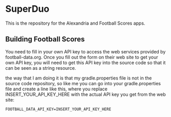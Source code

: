 # SuperDuo
This is the repository for the Alexandria and Football Scores apps.
## Building Football Scores
You need to fill in your own API key to access the web services provided by football-data.org. Once you fill out the form on their web site to get your own API key, you will need to get this API key into the source code so that it can be seen as a string resource.

the way that I am doing it is that my gradle.properties file is not in the source code repository, so like me you can go into your gradle.properties file and create a line like this, where you replace INSERT_YOUR_API_KEY_HERE with the actual API key you get from the web site:

```
FOOTBALL_DATA_API_KEY=INSERT_YOUR_API_KEY_HERE
```
